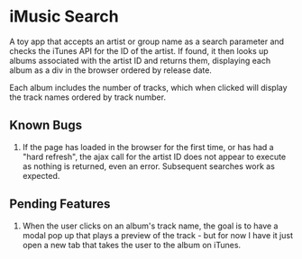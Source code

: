 # iMusic Search

A toy app that accepts an artist or group name as a search parameter and checks the iTunes API for the ID of the artist. If found, it then looks up albums associated with the artist ID and returns them, displaying each album as a div in the browser ordered by release date.

Each album includes the number of tracks, which when clicked will display the track names ordered by track number.

## Known Bugs

1. If the page has loaded in the browser for the first time, or has had a "hard refresh", the ajax call for the artist ID does not appear to execute as nothing is returned, even an error. Subsequent searches work as expected.

## Pending Features

1.  When the user clicks on an album's track name, the goal is to have a modal pop up that plays a preview of the track - but for now I have it just open a new tab that takes the user to the album on iTunes.
